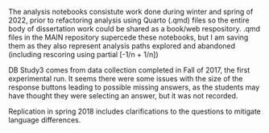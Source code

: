 The analysis notebooks consistute work done during winter and spring of 2022, prior to refactoring analysis using Quarto (.qmd) files so the entire body of dissertation work could be shared as a book/web respository.  .qmd files in the MAIN repository supercede these notebooks, but I am saving them as they also represent analysis paths explored and abandoned (including rescoring using partial [-1/n + 1/n])


DB Study3 comes from data collection completed in Fall of 2017, the first experimental run.
It seems there were some issues with the size of the response buttons leading to possible missing answers, as the students may have thought they were selecting an answer, but it was not recorded.

Replication in spring 2018 includes clarifications to the questions to mitigate language differences.
